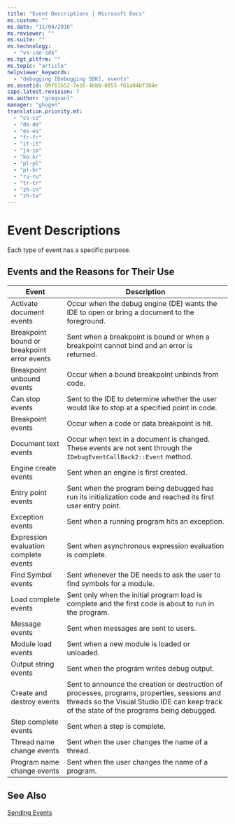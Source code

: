```yaml
---
title: "Event Descriptions | Microsoft Docs"
ms.custom: ""
ms.date: "11/04/2016"
ms.reviewer: ""
ms.suite: ""
ms.technology: 
  - "vs-ide-sdk"
ms.tgt_pltfrm: ""
ms.topic: "article"
helpviewer_keywords: 
  - "debugging [Debugging SDK], events"
ms.assetid: 09f61652-7e16-4bb0-8055-f61a84bf384e
caps.latest.revision: 7
ms.author: "gregvanl"
manager: "ghogen"
translation.priority.mt: 
  - "cs-cz"
  - "de-de"
  - "es-es"
  - "fr-fr"
  - "it-it"
  - "ja-jp"
  - "ko-kr"
  - "pl-pl"
  - "pt-br"
  - "ru-ru"
  - "tr-tr"
  - "zh-cn"
  - "zh-tw"
---
```

# Event Descriptions
Each type of event has a specific purpose.  
  
## Events and the Reasons for Their Use  
  
|Event|Description|  
|-----------|-----------------|  
|Activate document events|Occur when the debug engine (DE) wants the IDE to open or bring a document to the foreground.|  
|Breakpoint bound or breakpoint error events|Sent when a breakpoint is bound or when a breakpoint cannot bind and an error is returned.|  
|Breakpoint unbound events|Occur when a bound breakpoint unbinds from code.|  
|Can stop events|Sent to the IDE to determine whether the user would like to stop at a specified point in code.|  
|Breakpoint events|Occur when a code or data breakpoint is hit.|  
|Document text events|Occur when text in a document is changed. These events are not sent through the `IDebugEventCallBack2::Event` method.|  
|Engine create events|Sent when an engine is first created.|  
|Entry point events|Sent when the program being debugged has run its initialization code and reached its first user entry point.|  
|Exception events|Sent when a running program hits an exception.|  
|Expression evaluation complete events|Sent when asynchronous expression evaluation is complete.|  
|Find Symbol events|Sent whenever the DE needs to ask the user to find symbols for a module.|  
|Load complete events|Sent only when the initial program load is complete and the first code is about to run in the program.|  
|Message events|Sent when messages are sent to users.|  
|Module load events|Sent when a new module is loaded or unloaded.|  
|Output string events|Sent when the program writes debug output.|  
|Create and destroy events|Sent to announce the creation or destruction of processes, programs, properties, sessions and threads so the Visual Studio IDE can keep track of the state of the programs being debugged.|  
|Step complete events|Sent when a step is complete.|  
|Thread name change events|Sent when the user changes the name of a thread.|  
|Program name change events|Sent when the user changes the name of a program.|  
  
## See Also  
 [Sending Events](../../extensibility/debugger/sending-events.md)